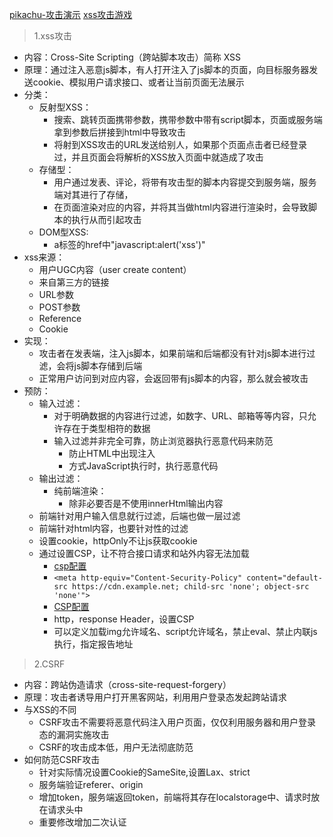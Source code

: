 
[pikachu-攻击演示](https://github.com/zhuifengshaonianhanlu/pikachu)
[xss攻击游戏](http://prompt.ml/0)

> 1.xss攻击

* 内容：Cross-Site Scripting（跨站脚本攻击）简称 XSS
* 原理：通过注入恶意js脚本，有人打开注入了js脚本的页面，向目标服务器发送cookie、模拟用户请求接口、或者让当前页面无法展示
* 分类：
    * 反射型XSS：
        * 搜索、跳转页面携带参数，携带参数中带有script脚本，页面或服务端拿到参数后拼接到html中导致攻击
        * 将射到XSS攻击的URL发送给别人，如果那个页面点击者已经登录过，并且页面会将解析的XSS放入页面中就造成了攻击
    * 存储型：
        * 用户通过发表、评论，将带有攻击型的脚本内容提交到服务端，服务端对其进行了存储，
        * 在页面渲染对应的内容，并将其当做html内容进行渲染时，会导致脚本的执行从而引起攻击
    * DOM型XSS:
        * a标签的href中"javascript:alert('xss')"
* xss来源：
    * 用户UGC内容（user create content）
    * 来自第三方的链接
    * URL参数
    * POST参数
    * Reference
    * Cookie
* 实现：
    * 攻击者在发表端，注入js脚本，如果前端和后端都没有针对js脚本进行过滤，会将js脚本存储到后端
    * 正常用户访问到对应内容，会返回带有js脚本的内容，那么就会被攻击
* 预防：
    * 输入过滤：
        * 对于明确数据的内容进行过滤，如数字、URL、邮箱等等内容，只允许存在于类型相符的数据
        * 输入过滤并非完全可靠，防止浏览器执行恶意代码来防范
            * 防止HTML中出现注入
            * 方式JavaScript执行时，执行恶意代码
    * 输出过滤：
        * 纯前端渲染：
            * 除非必要否是不使用innerHtml输出内容
    * 前端针对用户输入信息就行过滤，后端也做一层过滤
    * 前端针对html内容，也要针对性的过滤
    * 设置cookie，httpOnly不让js获取cookie
    * 通过设置CSP，让不符合接口请求和站外内容无法加载
        * [csp配置](https://blog.csdn.net/qq_25623257/article/details/90473859)
        * `<meta http-equiv="Content-Security-Policy" content="default-src https://cdn.example.net; child-src 'none'; object-src 'none'">`
        * [CSP配置](https://developer.mozilla.org/zh-CN/docs/Web/HTTP/CSP)
        * http，response Header，设置CSP
        * 可以定义加载img允许域名、script允许域名，禁止eval、禁止内联js执行，指定报告地址


> 2.CSRF

* 内容：跨站伪造请求（cross-site-request-forgery）
* 原理：攻击者诱导用户打开黑客网站，利用用户登录态发起跨站请求
* 与XSS的不同
    * CSRF攻击不需要将恶意代码注入用户页面，仅仅利用服务器和用户登录态的漏洞实施攻击
    * CSRF的攻击成本低，用户无法彻底防范
* 如何防范CSRF攻击
    * 针对实际情况设置Cookie的SameSite,设置Lax、strict
    * 服务端验证referer、origin
    * 增加token，服务端返回token，前端将其存在localstorage中、请求时放在请求头中
    * 重要修改增加二次认证
